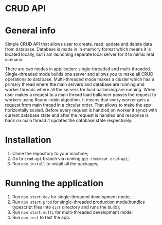 # CRUD API

# General info

Simple CRUD API that allows user to create, read, update and delete data from database.
Database is made in in-memory format which means it is located locally, but i am launching
separate local server for it to mimic real scenario.

There are two modes in application: single-threaded and multi-threaded. Single-threaded mode
builds one server and allows you to make all CRUD operations to database. Multi-threaded mode
makes a cluster which has a primary thread where the main servers and database are running and
worker threads where all the servers for load ballancing are running. When user makes a request
to a main thread load ballancer passes the request to workers using Round-robin algorithm. It means
that every worker gets a request from main thread in a circular order. That allows to make the app
horizontally scaled. Before every request is handled on worker it syncs with current database state and
after the request is handled and response is back on main thread it updates the database state respectively.

# Installation

1. Clone the repository to your machine;
2. Go to `crud-api` branch via running `git checkout crud-api`;
3. Run `npm install` to install all the packages;

# Running the application

1. Run `npm start:dev` for single-threaded development mode;
2. Run `npm start:prod` for single-threaded production mode(bundles typescript files into `dist` directory and runs the build);
3. Run `npm start:multi` for multi-threaded development mode;
4. Run `npm test` to test the app.
